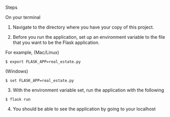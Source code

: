 Steps 


On your terminal

1. Navigate to the directory where you have your copy of this project.

2. Before you run the application, set up an environment variable to the file that you want to be the Flask application.

For example, (Mac/Linux)

```
$ export FLASK_APP=real_estate.py
```

(Windows)

```
$ set FLASK_APP=real_estate.py
```

3. With the environment variable set, run the application with the following

```
$ flask run
```

4. You should be able to see the application by going to your localhost
